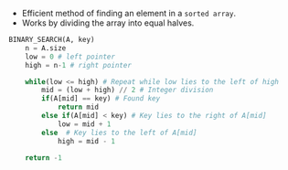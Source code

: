 - Efficient method of finding an element in a `sorted array`.
- Works by dividing the array into equal halves. 

``` python
BINARY_SEARCH(A, key)
	n = A.size
	low = 0 # left pointer
	high = n-1 # right pointer

	while(low <= high) # Repeat while low lies to the left of high
		mid = (low + high) // 2 # Integer division
		if(A[mid] == key) # Found key
			return mid
		else if(A[mid] < key) # Key lies to the right of A[mid]
			low = mid + 1
		else  # Key lies to the left of A[mid]
			high = mid - 1

	return -1
```